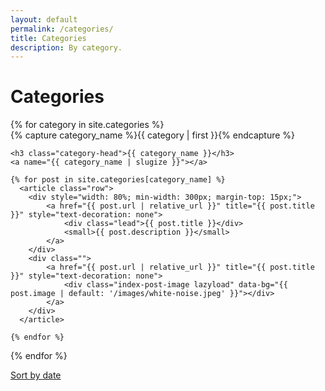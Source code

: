 ```yaml
---
layout: default
permalink: /categories/
title: Categories
description: By category.
---
```


# Categories

<div id="archives">
{% for category in site.categories %}
  <div class="archive-group">
    {% capture category_name %}{{ category | first }}{% endcapture %}
    <div id="#{{ category_name | slugize }}"></div>
    <p></p>

    <h3 class="category-head">{{ category_name }}</h3>
    <a name="{{ category_name | slugize }}"></a>

    {% for post in site.categories[category_name] %}
      <article class="row">
        <div style="width: 80%; min-width: 300px; margin-top: 15px;">
            <a href="{{ post.url | relative_url }}" title="{{ post.title }}" style="text-decoration: none">
                <div class="lead">{{ post.title }}</div>
                <small>{{ post.description }}</small>
            </a>
        </div>
        <div class="">
            <a href="{{ post.url | relative_url }}" title="{{ post.title }}" style="text-decoration: none">
                <div class="index-post-image lazyload" data-bg="{{ post.image | default: '/images/white-noise.jpeg' }}"></div>
            </a>
        </div>
      </article>

    {% endfor %}
  </div>
{% endfor %}
</div>

<a class="small" href="/">Sort by date</a>
